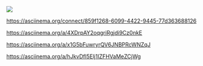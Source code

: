 <a href="https://codeclimate.com/github/Saga6569/frontend-project-lvl1/maintainability"><img src="https://api.codeclimate.com/v1/badges/9014601b27c2cee4f689/maintainability" /></a>

https://asciinema.org/connect/859f1268-6099-4422-9445-77d363688126


https://asciinema.org/a/4XDrpAY2oqgriRgjdi9Cz0nkE

https://asciinema.org/a/x1G5bFuwryrQV6JNBPRcWNZqJ

 https://asciinema.org/a/hJkvDfl5Elj1IZFHVaMeZCjWg
